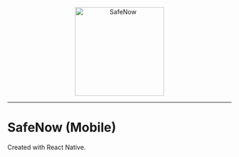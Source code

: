 <p align="center">
  <a href="https://github.com/SafeNow/safenow_app">
    <img src="../assets/icon.png" alt="SafeNow" title="SafeNow" width="200px">
  </a>
</p>

-----------------

# SafeNow (Mobile)

Created with React Native.
